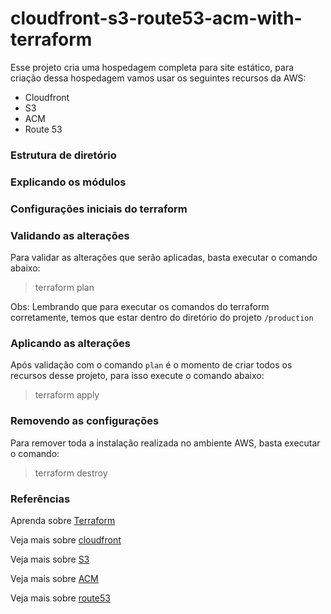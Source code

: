 # cloudfront-s3-route53-acm-with-terraform

Esse projeto cria uma hospedagem completa para site estático, para criação dessa hospedagem vamos usar os seguintes recursos da AWS:

- Cloudfront
- S3
- ACM
- Route 53

### Estrutura de diretório

### Explicando os módulos

### Configurações iniciais do terraform

### Validando as alterações

Para validar as alterações que serão aplicadas, basta executar o comando abaixo:

> terraform plan

Obs: Lembrando que para executar os comandos do terraform corretamente, temos que estar dentro do diretório do projeto `/production`

### Aplicando as alterações

Após validação com o comando `plan` é o momento de criar todos os recursos desse projeto, para isso execute o comando abaixo:

> terraform apply

### Removendo as configurações

Para remover toda a instalação realizada no ambiente AWS, basta executar o comando:

> terraform destroy

### Referências

Aprenda sobre [Terraform](https://learn.hashicorp.com/terraform)

Veja mais sobre [cloudfront](https://aws.amazon.com/pt/cloudfront/)

Veja mais sobre [S3](https://aws.amazon.com/pt/s3/)

Veja mais sobre [ACM](https://aws.amazon.com/certificate-manager/)

Veja mais sobre [route53](https://aws.amazon.com/route53/)